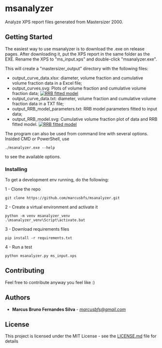 # msanalyzer

Analyze XPS report files generated from Mastersizer 2000.

## Getting Started

The easiest way to use msanalyzer is to download the .exe on release pages.
After downloading it, put the XPS report in the same folder as the EXE. Rename the XPS to "ms_input.xps" and double-click "msanalyzer.exe".

This will create a "mastersizer_output" directory with the following files:
- output_curve_data.xlsx: diameter, volume fraction and cumulative volume fraction data in a Excel file;
- output_curves.svg: Plots of volume fraction and cumulative volume fraction data;
[![RRB fitted model](https://raw.githubusercontent.com/marcusbfs/msanalyzer/output_example/output_curves.png)](https://raw.githubusercontent.com/marcusbfs/msanalyzer/output_example/output_curves.png)
- output_curve_data.txt: diameter, volume fraction and cumulative volume fraction data in a TXT file;
- output_RRB_model_parameters.txt: RRB model parameters fitted to input data;
- output_RRB_model.svg: Cumulative volume fraction plot of data and RRB fitted model.
[![RRB fitted model](https://raw.githubusercontent.com/marcusbfs/msanalyzer/output_example/output_RRB_model.png)](https://raw.githubusercontent.com/marcusbfs/msanalyzer/output_example/output_RRB_model.png)

The program can also be used from command line with several options. Insided CMD or PowerShell, use

```
./msanalyzer.exe --help
```

to see the available options.

### Installing

To get a development env running, do the following:

1 - Clone the repo

```
git clone https://github.com/marcusbfs/msanalyzer.git
```

2 - Create a virtual environment and activate it

```
python -m venv msanalyzer_venv
.\msanalyzer_venv\Script\activate.bat
```

3 - Download requirements files

```
pip install -r requirements.txt
```

4 - Run a test

```
python msanalyzer.py ms_input.xps
```

## Contributing

Feel free to contribute anyway you feel like :)

## Authors

* **Marcus Bruno Fernandes Silva** - *marcusbfs@gmail.com*

## License

This project is licensed under the MIT License - see the [LICENSE.md](LICENSE.md) file for details